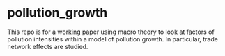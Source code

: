 # pollution_growth

This repo is for a working paper using macro theory to look at factors of pollution intensities within a model of pollution growth. In particular, trade network effects are studied. 
